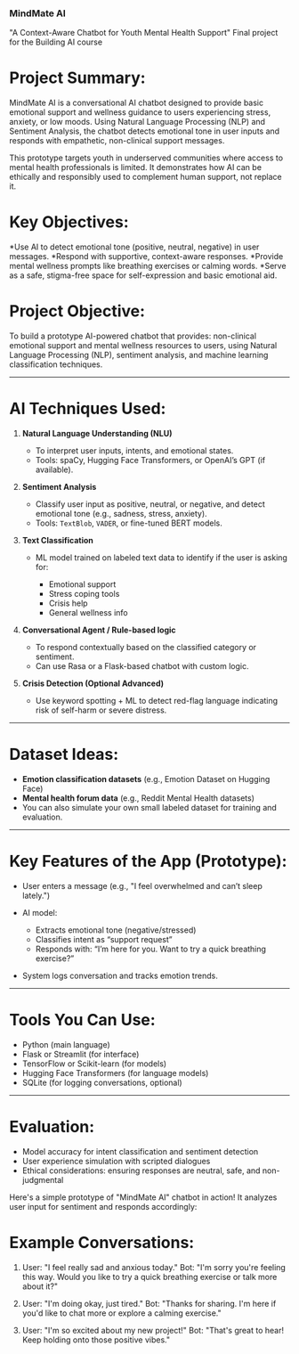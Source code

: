 
### MindMate AI
 
 "A Context-Aware Chatbot for Youth Mental Health Support"
Final project for the Building AI course 

# Project Summary:

MindMate AI is a conversational AI chatbot designed to provide basic emotional support and wellness guidance to users experiencing stress, anxiety, or low moods. Using Natural Language Processing (NLP) and Sentiment Analysis, the chatbot detects emotional tone in user inputs and responds with empathetic, non-clinical support messages.

This prototype targets youth in underserved communities where access to mental health professionals is limited. It demonstrates how AI can be ethically and responsibly used to complement human support, not replace it.

# Key Objectives:

*Use AI to detect emotional tone (positive, neutral, negative) in user messages.
*Respond with supportive, context-aware responses.
*Provide mental wellness prompts like breathing exercises or calming words.
*Serve as a safe, stigma-free space for self-expression and basic emotional aid.

# Project Objective:

To build a prototype AI-powered chatbot that provides: non-clinical emotional support and mental wellness resources to users, using Natural Language Processing (NLP), sentiment analysis, and machine learning classification techniques.

---

#  AI Techniques Used:

1. **Natural Language Understanding (NLU)**

   * To interpret user inputs, intents, and emotional states.
   * Tools: spaCy, Hugging Face Transformers, or OpenAI’s GPT (if available).

2. **Sentiment Analysis**

   * Classify user input as positive, neutral, or negative, and detect emotional tone (e.g., sadness, stress, anxiety).
   * Tools: `TextBlob`, `VADER`, or fine-tuned BERT models.

3. **Text Classification**

   * ML model trained on labeled text data to identify if the user is asking for:

     * Emotional support
     * Stress coping tools
     * Crisis help
     * General wellness info

4. **Conversational Agent / Rule-based logic**

   * To respond contextually based on the classified category or sentiment.
   * Can use Rasa or a Flask-based chatbot with custom logic.

5. **Crisis Detection (Optional Advanced)**

   * Use keyword spotting + ML to detect red-flag language indicating risk of self-harm or severe distress.

---

#  Dataset Ideas:

* **Emotion classification datasets** (e.g., Emotion Dataset on Hugging Face)
* **Mental health forum data** (e.g., Reddit Mental Health datasets)
* You can also simulate your own small labeled dataset for training and evaluation.

---

# Key Features of the App (Prototype):

* User enters a message (e.g., "I feel overwhelmed and can’t sleep lately.")
* AI model:

  * Extracts emotional tone (negative/stressed)
  * Classifies intent as “support request”
  * Responds with: “I’m here for you. Want to try a quick breathing exercise?”
* System logs conversation and tracks emotion trends.

---

# Tools You Can Use:

* Python (main language)
* Flask or Streamlit (for interface)
* TensorFlow or Scikit-learn (for models)
* Hugging Face Transformers (for language models)
* SQLite (for logging conversations, optional)

---

# Evaluation:

* Model accuracy for intent classification and sentiment detection
* User experience simulation with scripted dialogues
* Ethical considerations: ensuring responses are neutral, safe, and non-judgmental

Here's a simple prototype of "MindMate AI" chatbot in action! It analyzes user input for sentiment and responds accordingly:


# Example Conversations:

1. User: "I feel really sad and anxious today."
   Bot: "I'm sorry you're feeling this way. Would you like to try a quick breathing exercise or talk more about it?"

2. User: "I'm doing okay, just tired."
   Bot: "Thanks for sharing. I'm here if you'd like to chat more or explore a calming exercise."

3. User: "I'm so excited about my new project!"
   Bot: "That's great to hear! Keep holding onto those positive vibes."

